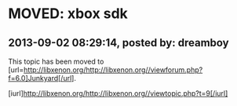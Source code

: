 # MOVED: xbox sdk

## 2013-09-02 08:29:14, posted by: dreamboy

This topic has been moved to [url=http://libxenon.org/http://libxenon.org//viewforum.php?f=6.0]Junkyard[/url].  
   
 [iurl]http://libxenon.org/http://libxenon.org//viewtopic.php?t=9[/iurl]